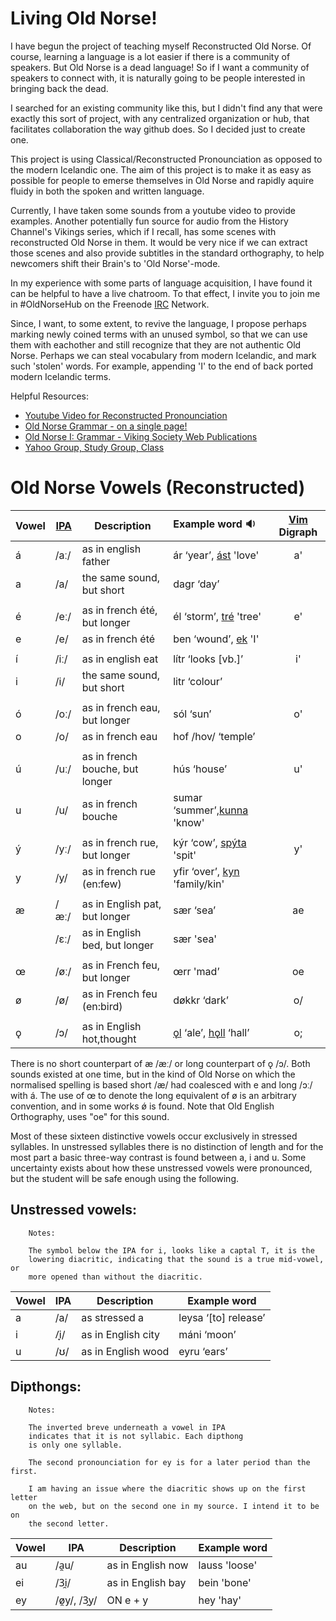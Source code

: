 Living Old Norse!
================

I have begun the project of teaching myself Reconstructed Old Norse. Of course,
learning a language is a lot easier if there is a community of speakers. But
Old Norse is a dead language! So if I want a community of speakers to connect
with, it is naturally going to be people interested in bringing back the dead.

I searched for an existing community like this, but I didn't find any that were
exactly this sort of project, with any centralized organization or hub, that
facilitates collaboration the way github does. So I decided just to create one.

This project is using Classical/Reconstructed Pronounciation as opposed to
the modern Icelandic one. The aim of this project is to make it as easy as
possible for people to emerse themselves in Old Norse and rapidly aquire fluidy
in both the spoken and written language.

Currently, I have taken some sounds from a youtube video to provide examples.
Another potentially fun source for audio from the History Channel's Vikings
series, which if I recall, has some scenes with reconstructed Old Norse in
them.  It would be very nice if we can extract those scenes and also provide
subtitles in the standard orthography, to help newcomers shift their Brain's to
'Old Norse'-mode.

In my experience with some parts of language acquisition, I have found it can
be helpful to have a live chatroom. To that effect, I invite you to join me
in  #OldNorseHub on the Freenode [IRC](http://xchat.org/) Network.

Since, I want, to some extent, to revive the language, I propose perhaps
marking newly coined terms with an unused symbol, so that we can use them with
eachother and still recognize that they are not authentic Old Norse. Perhaps we
can steal vocabulary from modern Icelandic, and mark such 'stolen' words.  For
example, appending 'I' to the end of back ported modern Icelandic terms.


Helpful Resources:  
 * [Youtube Video for Reconstructed Pronounciation](http://www.youtube.com/watch?v=JICgNRzENoQ)
 * [Old Norse Grammar - on a single page!](http://oldnorsenews.org/2008/08/old-norse-grammar-on-a-single-page/)
 * [Old Norse I: Grammar - Viking Society Web Publications](http://www.vsnrweb-publications.org.uk/NION-1.pdf)
 * [Yahoo Group, Study Group, Class](https://groups.yahoo.com/neo/groups/norse_course/info)


Old Norse Vowels (Reconstructed)
===============================

Vowel | [IPA][1]  | Description                     | Example word :sound:                |  [Vim][vim] Digraph
----- | ----      | ------------------------------- |:-----------------------------       |:-------------------:
á     | /aː/      |  as in english father           | ár ‘year’, [ást][ást] 'love'        |            a'
a     | /a/       |  the same sound, but short      | dagr ‘day’                          |
      |           |                                 |                                     |
é     | /eː/      |  as in french été, but longer   | él ‘storm’, [tré][tré] 'tree'       |            e'
e     | /e/       |  as in french été               | ben ‘wound’, [ek][ek] 'I'           |
      |           |                                 |                                     |
í     | /iː/      |  as in english eat              | lítr ‘looks [vb.]’                  |            i'
i     | /i/       |  the same sound, but short      | litr ‘colour’                       |
      |           |                                 |                                     |
ó     | /oː/      |  as in french eau, but longer   | sól ‘sun’                           |            o'
o     | /o/       |  as in french eau               | hof /hov/ ‘temple’                  |
      |           |                                 |                                     |
ú     | /uː/      |  as in french bouche, but longer| hús ‘house’                         |            u' 
u     | /u/       |  as in french bouche            | sumar ‘summer’,[kunna][k1] 'know'   |
      |           |                                 |                                     |
ý     | /yː/      |  as in french rue, but longer   | kýr ‘cow’, [spýta][spýta] 'spit'    |            y'
y     | /y/       |  as in french rue (en:few)      | yfir ‘over’, [kyn][kyn] 'family/kin'|
      |           |                                 |                                     |
æ     | /æː/      |  as in English pat, but longer  | sær ‘sea’                           |            ae 
      | /ɛː/      |  as in English bed, but longer  | sær 'sea'                           |
      |           |                                 |                                     |
œ     | /øː/      |  as in French feu, but longer   | œrr 'mad’                           |            oe 
ø     | /ø/       |  as in French feu (en:bird)     | døkkr ‘dark’                        |            o/
      |           |                                 |                                     |
ǫ     | /ɔ/       |  as in English hot,thought      |  [ǫl][ǫl] ‘ale’, [hǫll][hǫll] ‘hall’|            o;

[1]: http://en.wikipedia.org/wiki/International_Phonetic_Alphabet
[vim]: http://www.vim.org
[mp3s]: https://groups.yahoo.com/neo/groups/norse_course/files/OldNorseHub/Sounds/words/
[ást]: https://secure.jerkface.net/~jim/OldNorseHub/sounds/words/ást.mp3
[tré]: https://secure.jerkface.net/~jim/OldNorseHub/sounds/words/tré.mp3
[ek]: https://secure.jerkface.net/~jim/OldNorseHub/sounds/words/ek.mp3
[ǫl]: https://secure.jerkface.net/~jim/OldNorseHub/sounds/words/ǫl.mp3
[hǫll]: https://secure.jerkface.net/~jim/OldNorseHub/sounds/words/hǫll.mp3
[k1]: https://secure.jerkface.net/~jim/OldNorseHub/sounds/words/kunna.mp3
[kyn]: https://secure.jerkface.net/~jim/OldNorseHub/sounds/words/kyn.mp3
[spýta]: https://secure.jerkface.net/~jim/OldNorseHub/sounds/words/spýta.mp3

There is no short counterpart of æ /æː/ or long counterpart of ǫ /ɔ/. Both sounds
existed at one time, but in the kind of Old Norse on which the normalised
spelling is based short /æ/ had coalesced with e and long /ɔː/ with á. The use
of œ to denote the long equivalent of ø is an arbitrary convention, and in some
works ǿ is found. Note that Old English Orthography, uses "oe" for this sound.

Most of these sixteen distinctive vowels occur exclusively in stressed
syllables. In unstressed syllables there is no distinction of length and
for the most part a basic three-way contrast is found between a, i and
u. Some uncertainty exists about how these unstressed vowels were
pronounced, but the student will be safe enough using the following.

Unstressed vowels:
-----------------

        Notes:

        The symbol below the IPA for i, looks like a captal T, it is the
        lowering diacritic, indicating that the sound is a true mid-vowel, or
        more opened than without the diacritic.

Vowel | IPA  | Description                     | Example word       
----- | ---- | ------------------------------- | ------------------ 
    a | /a/  | as stressed a                   | leysa ‘[to] release’
    i | /̞i/  | as in English city              | máni ‘moon’
    u | /ʊ/  | as in English wood              | eyru ‘ears’


Dipthongs:
----------

        Notes:

        The inverted breve underneath a vowel in IPA
        indicates that it is not syllabic. Each dipthong
        is only one syllable.
        
        The second pronounciation for ey is for a later period than the first.

        I am having an issue where the diacritic shows up on the first letter
        on the web, but on the second one in my source. I intend it to be on
        the second letter.

        

Vowel | IPA               | Description           | Example word       
----- | ----------------- | ----------------------| ------------------ 
au    | /a̯u/              | as in English now     | lauss 'loose'  
ei    | /3̯i/              | as in English bay     | bein  'bone'  
ey    | /ø̯y/, /3̯y/        | ON e + y              | hey   'hay'  



